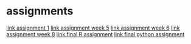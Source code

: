# assignments
[link assignment 1](https://github.com/IlseHuppertz/assignments/blob/master/Assignment_week_2%20(1).ipynb)
[link assignment week 5](https://github.com/IlseHuppertz/assignments/blob/master/Assignment_week_5%20(1).ipynb)
[link assignment week 6](https://github.com/IlseHuppertz/assignments/blob/master/assignment4%20(1).ipynb)
[link assignment week 8](https://github.com/IlseHuppertz/assignments/blob/master/assignment5%20(1).ipynb)
[link final R assignment](https://github.com/IlseHuppertz/assignments/blob/master/OECD_R_exam%20(3).ipynb)
[link final python assignment](https://github.com/IlseHuppertz/assignments/blob/master/Final_Assignment_Python_1_students%20(1).ipynb)
